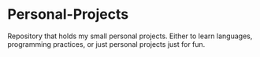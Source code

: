 # Personal-Projects
Repository that holds my small personal projects. Either to learn languages, programming practices, or just personal projects just for fun.
